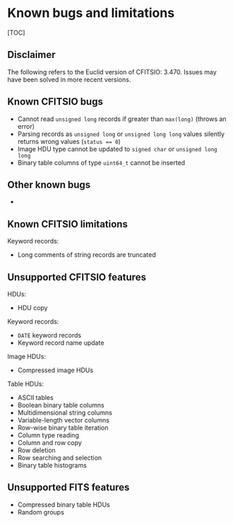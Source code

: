 # Known bugs and limitations

[TOC]

## Disclaimer

The following refers to the Euclid version of CFITSIO: 3.470.
Issues may have been solved in more recent versions.

## Known CFITSIO bugs

* Cannot read `unsigned long` records if greater than `max(long)` (throws an error)
* Parsing records as `unsigned long` or `unsigned long long` values silently returns wrong values (`status == 0`)
* Image HDU type cannot be updated to `signed char` or `unsigned long long`
* Binary table columns of type `uint64_t` cannot be inserted

## Other known bugs

-

## Known CFITSIO limitations

Keyword records:
* Long comments of string records are truncated

## Unsupported CFITSIO features

HDUs:
* HDU copy

Keyword records:
* `DATE` keyword records
* Keyword record name update

Image HDUs:
* Compressed image HDUs

Table HDUs:
* ASCII tables
* Boolean binary table columns
* Multidimensional string columns
* Variable-length vector columns
* Row-wise binary table iteration
* Column type reading
* Column and row copy
* Row deletion
* Row searching and selection
* Binary table histograms

## Unsupported FITS features

* Compressed binary table HDUs
* Random groups
